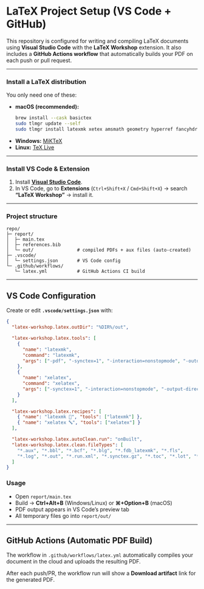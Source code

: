 
# LaTeX Project Setup (VS Code + GitHub)

This repository is configured for writing and compiling LaTeX documents using **Visual Studio Code** with the **LaTeX Workshop** extension.
It also includes a **GitHub Actions workflow** that automatically builds your PDF on each push or pull request.

---

### Install a LaTeX distribution
You only need one of these:
- **macOS (recommended):**
  ```bash
  brew install --cask basictex
  sudo tlmgr update --self
  sudo tlmgr install latexmk xetex amsmath geometry hyperref fancyhdr biblatex fontspec xcolor listings graphics

* **Windows:** [MiKTeX](https://miktex.org/download)
* **Linux:** [TeX Live](https://www.tug.org/texlive/)

---

### Install VS Code & Extension

1. Install **[Visual Studio Code](https://code.visualstudio.com/)**.
2. In VS Code, go to **Extensions** (`Ctrl+Shift+X` / `Cmd+Shift+X`) → search **“LaTeX Workshop”** → install it.

---

### Project structure

```
repo/
├─ report/
│  ├─ main.tex
│  ├─ references.bib
│  └─ out/                # compiled PDFs + aux files (auto-created)
├─ .vscode/
│  └─ settings.json       # VS Code config
└─ .github/workflows/
   └─ latex.yml           # GitHub Actions CI build
```

---

## VS Code Configuration

Create or edit **`.vscode/settings.json`** with:

```json
{
  "latex-workshop.latex.outDir": "%DIR%/out",

  "latex-workshop.latex.tools": [
    {
      "name": "latexmk",
      "command": "latexmk",
      "args": ["-pdf", "-synctex=1", "-interaction=nonstopmode", "-outdir=%OUTDIR%", "%DOC%"]
    },
    {
      "name": "xelatex",
      "command": "xelatex",
      "args": ["-synctex=1", "-interaction=nonstopmode", "-output-directory=%OUTDIR%", "%DOC%"]
    }
  ],

  "latex-workshop.latex.recipes": [
    { "name": "latexmk 🔁", "tools": ["latexmk"] },
    { "name": "xelatex 🔤", "tools": ["xelatex"] }
  ],

  "latex-workshop.latex.autoClean.run": "onBuilt",
  "latex-workshop.latex.clean.fileTypes": [
    "*.aux", "*.bbl", "*.bcf", "*.blg", "*.fdb_latexmk", "*.fls",
    "*.log", "*.out", "*.run.xml", "*.synctex.gz", "*.toc", "*.lot", "*.lof"
  ]
}
```

### Usage

* Open `report/main.tex`
* Build → **Ctrl+Alt+B** (Windows/Linux) or **⌘+Option+B** (macOS)
* PDF output appears in VS Code’s preview tab
* All temporary files go into `report/out/`

---

## GitHub Actions (Automatic PDF Build)

The workflow in `.github/workflows/latex.yml` automatically compiles your document in the cloud and uploads the resulting PDF.

After each push/PR, the workflow run will show a **Download artifact** link for the generated PDF.

